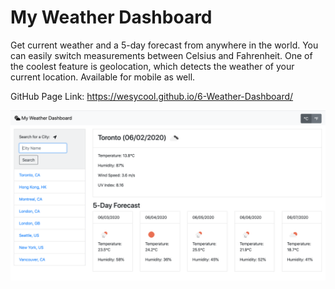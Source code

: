 # My Weather Dashboard

Get current weather and a 5-day forecast from anywhere in the world. You can easily switch measurements between Celsius and Fahrenheit. One of the coolest feature is geolocation, which detects the weather of your current location. Available for mobile as well.

GitHub Page Link: https://wesycool.github.io/6-Weather-Dashboard/


![Screen Shot](./screenshot.png)

